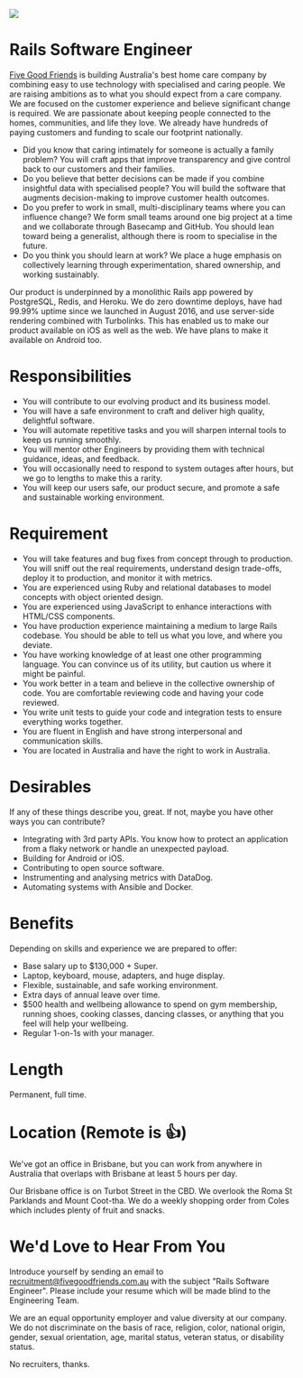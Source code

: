 ![](https://cloud.githubusercontent.com/assets/19860/18533550/2956aa6e-7b27-11e6-846e-43096e17ec25.png)

# Rails Software Engineer

[Five Good Friends](https://www.fivegoodfriends.com.au) is building Australia's best home care company by combining easy to use technology with specialised and caring people. We are raising ambitions as to what you should expect from a care company. We are focused on the customer experience and believe significant change is required. We are passionate about keeping people connected to the homes, communities, and life they love. We already have hundreds of paying customers and funding to scale our footprint nationally.

- Did you know that caring intimately for someone is actually a family problem? You will craft apps that improve transparency and give control back to our customers and their families.
- Do you believe that better decisions can be made if you combine insightful data with specialised people? You will build the software that augments decision-making to improve customer health outcomes.
- Do you prefer to work in small, multi-disciplinary teams where you can influence change? We form small teams around one big project at a time and we collaborate through Basecamp and GitHub. You should lean toward being a generalist, although there is room to specialise in the future.
- Do you think you should learn at work? We place a huge emphasis on collectively learning through experimentation, shared ownership, and working sustainably.

Our product is underpinned by a monolithic Rails app powered by PostgreSQL, Redis, and Heroku. We do zero downtime deploys, have had 99.99% uptime since we launched in August 2016, and use server-side rendering combined with Turbolinks. This has enabled us to make our product available on iOS as well as the web. We have plans to make it available on Android too.

# Responsibilities

- You will contribute to our evolving product and its business model.
- You will have a safe environment to craft and deliver high quality, delightful software.
- You will automate repetitive tasks and you will sharpen internal tools to keep us running smoothly.
- You will mentor other Engineers by providing them with technical guidance, ideas, and feedback.
- You will occasionally need to respond to system outages after hours, but we go to lengths to make this a rarity.
- You will keep our users safe, our product secure, and promote a safe and sustainable working environment.

# Requirement

- You will take features and bug fixes from concept through to production. You will sniff out the real requirements, understand design trade-offs, deploy it to production, and monitor it with metrics.
- You are experienced using Ruby and relational databases to model concepts with object oriented design.
- You are experienced using JavaScript to enhance interactions with HTML/CSS components.
- You have production experience maintaining a medium to large Rails codebase. You should be able to tell us what you love, and where you deviate.
- You have working knowledge of at least one other programming language. You can convince us of its utility, but caution us where it might be painful.
- You work better in a team and believe in the collective ownership of code. You are comfortable reviewing code and having your code reviewed.
- You write unit tests to guide your code and integration tests to ensure everything works together.
- You are fluent in English and have strong interpersonal and communication skills.
- You are located in Australia and have the right to work in Australia.

# Desirables

If any of these things describe you, great. If not, maybe you have other ways you can contribute?

- Integrating with 3rd party APIs. You know how to protect an application from a flaky network or handle an unexpected payload.
- Building for Android or iOS.
- Contributing to open source software.
- Instrumenting and analysing metrics with DataDog.
- Automating systems with Ansible and Docker.

# Benefits

Depending on skills and experience we are prepared to offer:

- Base salary up to $130,000 + Super.
- Laptop, keyboard, mouse, adapters, and huge display.
- Flexible, sustainable, and safe working environment.
- Extra days of annual leave over time.
- $500 health and wellbeing allowance to spend on gym membership, running shoes, cooking classes, dancing classes, or anything that you feel will help your wellbeing.
- Regular 1-on-1s with your manager.

# Length

Permanent, full time.

# Location (Remote is 👍)

We've got an office in Brisbane, but you can work from anywhere in Australia that overlaps with Brisbane at least 5 hours per day.

Our Brisbane office is on Turbot Street in the CBD. We overlook the Roma St Parklands and Mount Coot-tha. We do a weekly shopping order from Coles which includes plenty of fruit and snacks.

# We'd Love to Hear From You

Introduce yourself by sending an email to recruitment@fivegoodfriends.com.au with the subject "Rails Software Engineer". Please include your resume which will be made blind to the Engineering Team.

We are an equal opportunity employer and value diversity at our company. We do not discriminate on the basis of race, religion, color, national origin, gender, sexual orientation, age, marital status, veteran status, or disability status.

No recruiters, thanks.
